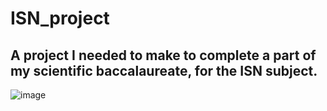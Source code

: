 # ISN_project

## A project I needed to make to complete a part of my scientific baccalaureate, for the ISN subject.

![image](https://user-images.githubusercontent.com/48088392/53893865-51b57d80-402f-11e9-8c2f-582a0307aa54.png)
